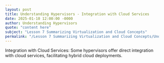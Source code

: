 ```yaml
---
layout: post
title: Understanding Hypervisors - Integration with Cloud Services
date: 2025-01-10 12:00:00 -0000
author: Understanding Hypervisors
quote: "content here"
subject: "Lesson 7 Summarizing Virtualization and Cloud Concepts"
permalink: "/Lesson 7 Summarizing Virtualization and Cloud Concepts/Understanding Hypervisors/Understanding Hypervisors - Integration with Cloud Services"
---
```


Integration with Cloud Services: Some hypervisors offer direct integration with cloud services, facilitating hybrid cloud deployments.
